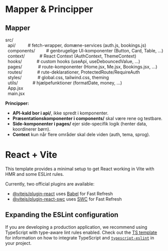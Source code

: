 # Mapper & Principper
## Mapper
src/&nbsp;</br>
  &nbsp;&nbsp;api/  &nbsp;&nbsp;&nbsp;&nbsp;&nbsp;&nbsp; &nbsp;         # fetch-wrapper, domæne-services (auth.js, bookings.js)</br>
  &nbsp;&nbsp;components/ &nbsp;&nbsp;&nbsp;&nbsp; &nbsp;&nbsp;   # genbrugelige UI-komponenter (Button, Card, Table, ...)</br>
  &nbsp;&nbsp;context/   &nbsp;&nbsp;&nbsp;&nbsp; &nbsp;&nbsp; &nbsp;&nbsp;   # React Context (AuthContext, ThemeContext)</br>
  &nbsp;&nbsp;hooks/     &nbsp; &nbsp;&nbsp;&nbsp;  &nbsp;&nbsp;&nbsp;&nbsp;  # custom hooks (useApi, useDebouncedValue, ...)</br>
  &nbsp;&nbsp;pages/     &nbsp; &nbsp;&nbsp;&nbsp; &nbsp;&nbsp; &nbsp;&nbsp;  # route-komponenter (Home.jsx, Me.jsx, Bookings.jsx, ...)</br>
  &nbsp;&nbsp;routes/    &nbsp;&nbsp;&nbsp;&nbsp;  &nbsp;&nbsp; &nbsp;&nbsp;  # rute-deklarationer, ProtectedRoute/RequireAuth</br>
  &nbsp;&nbsp;styles/    &nbsp; &nbsp;&nbsp;&nbsp; &nbsp;&nbsp; &nbsp;&nbsp;  # global.css, tailwind.css, theming</br>
  &nbsp;&nbsp;utils/      &nbsp;&nbsp;&nbsp;&nbsp; &nbsp;&nbsp; &nbsp;&nbsp;  # hjælpefunktioner (formatDate, money, ...)</br>
  &nbsp;&nbsp;App.jsx</br>
  &nbsp;&nbsp;main.jsx</br>

**Principper:**

- **API-kald bor i api/**, ikke spredt i komponenter.
- **Præsentationskomponenter i components/** skal være rene og testbare.
- **Side-komponenter i pages/** ejer side-specifik logik (henter data, koordinerer børn).
- **Context** kun når flere områder skal dele viden (auth, tema, sprog).





# React + Vite

This template provides a minimal setup to get React working in Vite with HMR and some ESLint rules.

Currently, two official plugins are available:

- [@vitejs/plugin-react](https://github.com/vitejs/vite-plugin-react/blob/main/packages/plugin-react) uses [Babel](https://babeljs.io/) for Fast Refresh
- [@vitejs/plugin-react-swc](https://github.com/vitejs/vite-plugin-react/blob/main/packages/plugin-react-swc) uses [SWC](https://swc.rs/) for Fast Refresh

## Expanding the ESLint configuration

If you are developing a production application, we recommend using TypeScript with type-aware lint rules enabled. Check out the [TS template](https://github.com/vitejs/vite/tree/main/packages/create-vite/template-react-ts) for information on how to integrate TypeScript and [`typescript-eslint`](https://typescript-eslint.io) in your project.
